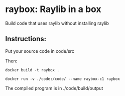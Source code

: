 # raybox: Raylib in a box

Build code that uses raylib without installing raylib

## Instructions:

Put your source code in code/src

Then:

`docker build -t raybox .`

`docker run -v ./code:/code/ --name raybox-c1 raybox`

The compiled program is in ./code/build/output

